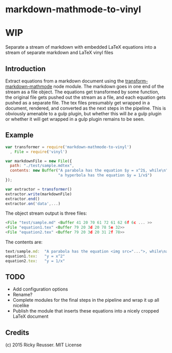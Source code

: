 # markdown-mathmode-to-vinyl

# WIP

Separate a stream of markdown with embedded LaTeX equations into a stream of separate markdown and LaTeX vinyl files


## Introduction

Extract equations from a markdown document using the [transform-markdown-mathmode](https://www.npmjs.com/package/transform-markdown-mathmode) node module. The markdown goes in one end of the stream as a file object. The equations get transformed by some function, the original file gets pushed out the stream as a file, and each equation gets pushed as a separate file. The tex files presumably get wrapped in a document, rendered, and converted as the next steps in the pipeline. This is obviously amenable to a gulp plugin, but whether this will *be* a gulp plugin or whether it will get wrapped in a gulp plugin remains to be seen.


## Example

```javascript
var transformer = require('markdown-mathmode-to-vinyl')
  , File = require('vinyl')

var markdownFile = new File({
  path: "./test/sample.mdtex",
  contents: new Buffer("A parabola has the equation $y = x^2$, while\n"+
                       "a hyperbola has the equation $y = 1/x$")
});

var extractor = transformer()
extractor.write(markdownFile)
extractor.end()
extractor.on('data',...)
```

The object stream output is three files:

```javascript
<File "test/sample.md" <Buffer 41 20 70 61 72 61 62 6f 6c ... >>
<File "equation1.tex" <Buffer 79 20 3d 20 78 5e 32>>
<File "equation2.tex" <Buffer 79 20 3d 20 31 2f 78>>
```

The contents are:

```javascript
text/sample.md:  "A parabola has the equation <img src="...">, while\na hyperbola has the equation <img src="...">"
equation1.tex:   "y = x^2"
equation2.tex:   "y = 1/x"
```

## TODO

- Add configuration options
- Rename?
- Complete modules for the final steps in the pipeline and wrap it up all nicelike
- Publish the module that inserts these equations into a nicely cropped LaTeX document



## Credits

(c) 2015 Ricky Reusser. MIT License
